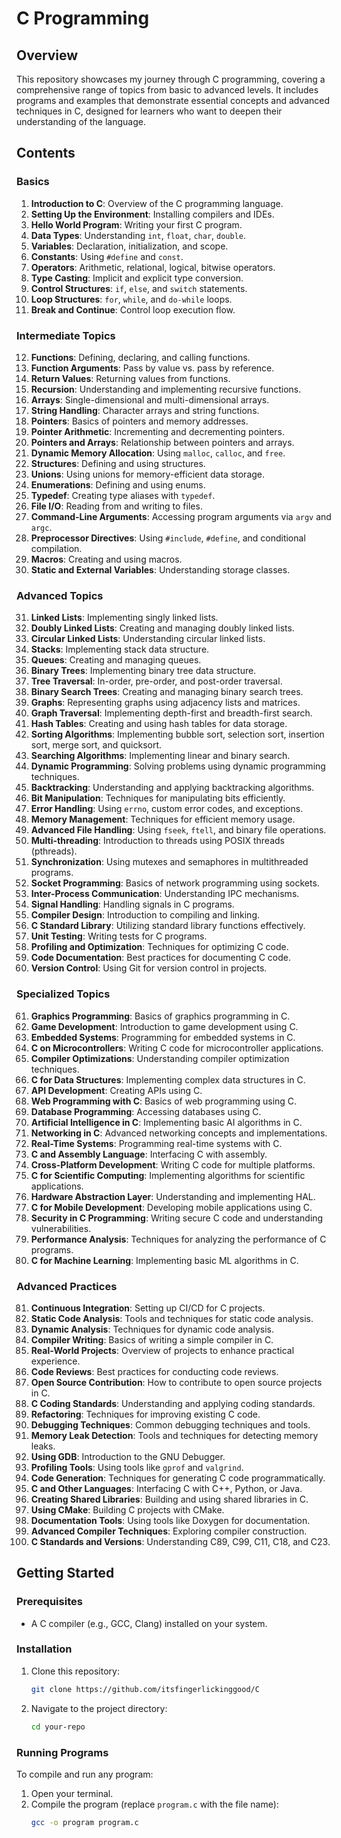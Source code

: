 # C Programming

## Overview
This repository showcases my journey through C programming, covering a comprehensive range of topics from basic to advanced levels. It includes programs and examples that demonstrate essential concepts and advanced techniques in C, designed for learners who want to deepen their understanding of the language.

## Contents

### Basics
1. **Introduction to C**: Overview of the C programming language.
2. **Setting Up the Environment**: Installing compilers and IDEs.
3. **Hello World Program**: Writing your first C program.
4. **Data Types**: Understanding `int`, `float`, `char`, `double`.
5. **Variables**: Declaration, initialization, and scope.
6. **Constants**: Using `#define` and `const`.
7. **Operators**: Arithmetic, relational, logical, bitwise operators.
8. **Type Casting**: Implicit and explicit type conversion.
9. **Control Structures**: `if`, `else`, and `switch` statements.
10. **Loop Structures**: `for`, `while`, and `do-while` loops.
11. **Break and Continue**: Control loop execution flow.

### Intermediate Topics
12. **Functions**: Defining, declaring, and calling functions.
13. **Function Arguments**: Pass by value vs. pass by reference.
14. **Return Values**: Returning values from functions.
15. **Recursion**: Understanding and implementing recursive functions.
16. **Arrays**: Single-dimensional and multi-dimensional arrays.
17. **String Handling**: Character arrays and string functions.
18. **Pointers**: Basics of pointers and memory addresses.
19. **Pointer Arithmetic**: Incrementing and decrementing pointers.
20. **Pointers and Arrays**: Relationship between pointers and arrays.
21. **Dynamic Memory Allocation**: Using `malloc`, `calloc`, and `free`.
22. **Structures**: Defining and using structures.
23. **Unions**: Using unions for memory-efficient data storage.
24. **Enumerations**: Defining and using enums.
25. **Typedef**: Creating type aliases with `typedef`.
26. **File I/O**: Reading from and writing to files.
27. **Command-Line Arguments**: Accessing program arguments via `argv` and `argc`.
28. **Preprocessor Directives**: Using `#include`, `#define`, and conditional compilation.
29. **Macros**: Creating and using macros.
30. **Static and External Variables**: Understanding storage classes.

### Advanced Topics
31. **Linked Lists**: Implementing singly linked lists.
32. **Doubly Linked Lists**: Creating and managing doubly linked lists.
33. **Circular Linked Lists**: Understanding circular linked lists.
34. **Stacks**: Implementing stack data structure.
35. **Queues**: Creating and managing queues.
36. **Binary Trees**: Implementing binary tree data structure.
37. **Tree Traversal**: In-order, pre-order, and post-order traversal.
38. **Binary Search Trees**: Creating and managing binary search trees.
39. **Graphs**: Representing graphs using adjacency lists and matrices.
40. **Graph Traversal**: Implementing depth-first and breadth-first search.
41. **Hash Tables**: Creating and using hash tables for data storage.
42. **Sorting Algorithms**: Implementing bubble sort, selection sort, insertion sort, merge sort, and quicksort.
43. **Searching Algorithms**: Implementing linear and binary search.
44. **Dynamic Programming**: Solving problems using dynamic programming techniques.
45. **Backtracking**: Understanding and applying backtracking algorithms.
46. **Bit Manipulation**: Techniques for manipulating bits efficiently.
47. **Error Handling**: Using `errno`, custom error codes, and exceptions.
48. **Memory Management**: Techniques for efficient memory usage.
49. **Advanced File Handling**: Using `fseek`, `ftell`, and binary file operations.
50. **Multi-threading**: Introduction to threads using POSIX threads (pthreads).
51. **Synchronization**: Using mutexes and semaphores in multithreaded programs.
52. **Socket Programming**: Basics of network programming using sockets.
53. **Inter-Process Communication**: Understanding IPC mechanisms.
54. **Signal Handling**: Handling signals in C programs.
55. **Compiler Design**: Introduction to compiling and linking.
56. **C Standard Library**: Utilizing standard library functions effectively.
57. **Unit Testing**: Writing tests for C programs.
58. **Profiling and Optimization**: Techniques for optimizing C code.
59. **Code Documentation**: Best practices for documenting C code.
60. **Version Control**: Using Git for version control in projects.

### Specialized Topics
61. **Graphics Programming**: Basics of graphics programming in C.
62. **Game Development**: Introduction to game development using C.
63. **Embedded Systems**: Programming for embedded systems in C.
64. **C on Microcontrollers**: Writing C code for microcontroller applications.
65. **Compiler Optimizations**: Understanding compiler optimization techniques.
66. **C for Data Structures**: Implementing complex data structures in C.
67. **API Development**: Creating APIs using C.
68. **Web Programming with C**: Basics of web programming using C.
69. **Database Programming**: Accessing databases using C.
70. **Artificial Intelligence in C**: Implementing basic AI algorithms in C.
71. **Networking in C**: Advanced networking concepts and implementations.
72. **Real-Time Systems**: Programming real-time systems with C.
73. **C and Assembly Language**: Interfacing C with assembly.
74. **Cross-Platform Development**: Writing C code for multiple platforms.
75. **C for Scientific Computing**: Implementing algorithms for scientific applications.
76. **Hardware Abstraction Layer**: Understanding and implementing HAL.
77. **C for Mobile Development**: Developing mobile applications using C.
78. **Security in C Programming**: Writing secure C code and understanding vulnerabilities.
79. **Performance Analysis**: Techniques for analyzing the performance of C programs.
80. **C for Machine Learning**: Implementing basic ML algorithms in C.

### Advanced Practices
81. **Continuous Integration**: Setting up CI/CD for C projects.
82. **Static Code Analysis**: Tools and techniques for static code analysis.
83. **Dynamic Analysis**: Techniques for dynamic code analysis.
84. **Compiler Writing**: Basics of writing a simple compiler in C.
85. **Real-World Projects**: Overview of projects to enhance practical experience.
86. **Code Reviews**: Best practices for conducting code reviews.
87. **Open Source Contribution**: How to contribute to open source projects in C.
88. **C Coding Standards**: Understanding and applying coding standards.
89. **Refactoring**: Techniques for improving existing C code.
90. **Debugging Techniques**: Common debugging techniques and tools.
91. **Memory Leak Detection**: Tools and techniques for detecting memory leaks.
92. **Using GDB**: Introduction to the GNU Debugger.
93. **Profiling Tools**: Using tools like `gprof` and `valgrind`.
94. **Code Generation**: Techniques for generating C code programmatically.
95. **C and Other Languages**: Interfacing C with C++, Python, or Java.
96. **Creating Shared Libraries**: Building and using shared libraries in C.
97. **Using CMake**: Building C projects with CMake.
98. **Documentation Tools**: Using tools like Doxygen for documentation.
99. **Advanced Compiler Techniques**: Exploring compiler construction.
100. **C Standards and Versions**: Understanding C89, C99, C11, C18, and C23.

## Getting Started

### Prerequisites
- A C compiler (e.g., GCC, Clang) installed on your system.

### Installation
1. Clone this repository:
   ```bash
   git clone https://github.com/itsfingerlickinggood/C

2. Navigate to the project directory:
   ```bash
   cd your-repo

### Running Programs
To compile and run any program:

1. Open your terminal.
2. Compile the program (replace `program.c` with the file name):
   ```bash
   gcc -o program program.c
   